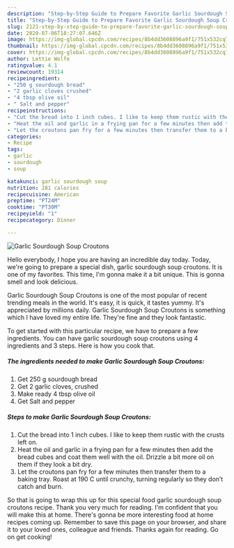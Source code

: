 ```yaml
---
description: "Step-by-Step Guide to Prepare Favorite Garlic Sourdough Soup Croutons"
title: "Step-by-Step Guide to Prepare Favorite Garlic Sourdough Soup Croutons"
slug: 2121-step-by-step-guide-to-prepare-favorite-garlic-sourdough-soup-croutons
date: 2020-07-06T18:27:07.646Z
image: https://img-global.cpcdn.com/recipes/8b4dd3608896a9f1/751x532cq70/garlic-sourdough-soup-croutons-recipe-main-photo.jpg
thumbnail: https://img-global.cpcdn.com/recipes/8b4dd3608896a9f1/751x532cq70/garlic-sourdough-soup-croutons-recipe-main-photo.jpg
cover: https://img-global.cpcdn.com/recipes/8b4dd3608896a9f1/751x532cq70/garlic-sourdough-soup-croutons-recipe-main-photo.jpg
author: Lettie Wolfe
ratingvalue: 4.1
reviewcount: 19314
recipeingredient:
- "250 g sourdough bread"
- "2 garlic cloves crushed"
- "4 tbsp olive oil"
- " Salt and pepper"
recipeinstructions:
- "Cut the bread into 1 inch cubes. I like to keep them rustic with the crusts left on."
- "Heat the oil and garlic in a frying pan for a few minutes then add the bread cubes and coat them well with the oil. Drizzle a bit more oil on them if they look a bit dry."
- "Let the croutons pan fry for a few minutes then transfer them to a baking tray. Roast at 190 C until crunchy, turning regularly so they don’t catch and burn."
categories:
- Recipe
tags:
- garlic
- sourdough
- soup

katakunci: garlic sourdough soup 
nutrition: 281 calories
recipecuisine: American
preptime: "PT24M"
cooktime: "PT30M"
recipeyield: "1"
recipecategory: Dinner

---
```



![Garlic Sourdough Soup Croutons](https://img-global.cpcdn.com/recipes/8b4dd3608896a9f1/751x532cq70/garlic-sourdough-soup-croutons-recipe-main-photo.jpg)

Hello everybody, I hope you are having an incredible day today. Today, we're going to prepare a special dish, garlic sourdough soup croutons. It is one of my favorites. This time, I'm gonna make it a bit unique. This is gonna smell and look delicious.

Garlic Sourdough Soup Croutons is one of the most popular of recent trending meals in the world. It's easy, it is quick, it tastes yummy. It's appreciated by millions daily. Garlic Sourdough Soup Croutons is something which I have loved my entire life. They're fine and they look fantastic.




To get started with this particular recipe, we have to prepare a few ingredients. You can have garlic sourdough soup croutons using 4 ingredients and 3 steps. Here is how you cook that.

<!--inarticleads1-->

##### The ingredients needed to make Garlic Sourdough Soup Croutons:

1. Get 250 g sourdough bread
1. Get 2 garlic cloves, crushed
1. Make ready 4 tbsp olive oil
1. Get  Salt and pepper




<!--inarticleads2-->

##### Steps to make Garlic Sourdough Soup Croutons:

1. Cut the bread into 1 inch cubes. I like to keep them rustic with the crusts left on.
1. Heat the oil and garlic in a frying pan for a few minutes then add the bread cubes and coat them well with the oil. Drizzle a bit more oil on them if they look a bit dry.
1. Let the croutons pan fry for a few minutes then transfer them to a baking tray. Roast at 190 C until crunchy, turning regularly so they don’t catch and burn.




So that is going to wrap this up for this special food garlic sourdough soup croutons recipe. Thank you very much for reading. I'm confident that you will make this at home. There's gonna be more interesting food at home recipes coming up. Remember to save this page on your browser, and share it to your loved ones, colleague and friends. Thanks again for reading. Go on get cooking!
